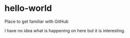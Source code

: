 # hello-world
Place to get familiar with GitHub

I have no idea what is happening on here but it is interesting.
